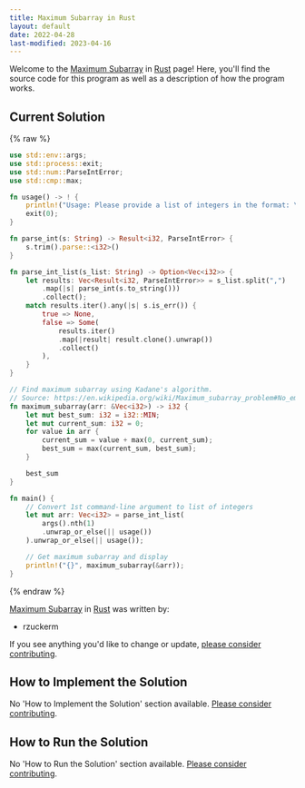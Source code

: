 ```yaml
---
title: Maximum Subarray in Rust
layout: default
date: 2022-04-28
last-modified: 2023-04-16
---
```


Welcome to the [Maximum Subarray](https://sampleprograms.io/projects/maximum-subarray) in [Rust](https://sampleprograms.io/languages/rust) page! Here, you'll find the source code for this program as well as a description of how the program works.

## Current Solution

{% raw %}

```rust
use std::env::args;
use std::process::exit;
use std::num::ParseIntError;
use std::cmp::max;

fn usage() -> ! {
    println!("Usage: Please provide a list of integers in the format: \"1, 2, 3, 4, 5\"");
    exit(0);
}

fn parse_int(s: String) -> Result<i32, ParseIntError> {
    s.trim().parse::<i32>()
}

fn parse_int_list(s_list: String) -> Option<Vec<i32>> {
    let results: Vec<Result<i32, ParseIntError>> = s_list.split(",")
        .map(|s| parse_int(s.to_string()))
        .collect();
    match results.iter().any(|s| s.is_err()) {
        true => None,
        false => Some(
            results.iter()
            .map(|result| result.clone().unwrap())
            .collect()
        ),
    }
}

// Find maximum subarray using Kadane's algorithm.
// Source: https://en.wikipedia.org/wiki/Maximum_subarray_problem#No_empty_subarrays_admitted
fn maximum_subarray(arr: &Vec<i32>) -> i32 {
    let mut best_sum: i32 = i32::MIN;
    let mut current_sum: i32 = 0;
    for value in arr {
        current_sum = value + max(0, current_sum);
        best_sum = max(current_sum, best_sum);
    }

    best_sum
}

fn main() {
    // Convert 1st command-line argument to list of integers
    let mut arr: Vec<i32> = parse_int_list(
        args().nth(1)
        .unwrap_or_else(|| usage())
    ).unwrap_or_else(|| usage());

    // Get maximum subarray and display
    println!("{}", maximum_subarray(&arr));
}
```

{% endraw %}

[Maximum Subarray](https://sampleprograms.io/projects/maximum-subarray) in [Rust](https://sampleprograms.io/languages/rust) was written by:

- rzuckerm

If you see anything you'd like to change or update, [please consider contributing](https://github.com/TheRenegadeCoder/sample-programs).

## How to Implement the Solution

No 'How to Implement the Solution' section available. [Please consider contributing](https://github.com/TheRenegadeCoder/sample-programs-website).

## How to Run the Solution

No 'How to Run the Solution' section available. [Please consider contributing](https://github.com/TheRenegadeCoder/sample-programs-website).